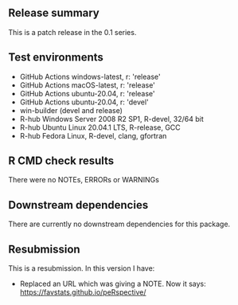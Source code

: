 ## Release summary

This is a patch release in the 0.1 series.

## Test environments
* GitHub Actions windows-latest, r: 'release'
* GitHub Actions macOS-latest, r: 'release'
* GitHub Actions ubuntu-20.04, r: 'release'
* GitHub Actions ubuntu-20.04, r: 'devel'
* win-builder (devel and release)
* R-hub Windows Server 2008 R2 SP1, R-devel, 32/64 bit
* R-hub Ubuntu Linux 20.04.1 LTS, R-release, GCC
* R-hub Fedora Linux, R-devel, clang, gfortran

## R CMD check results
There were no NOTEs, ERRORs or WARNINGs

## Downstream dependencies
There are currently no downstream dependencies for this package. 

## Resubmission
This is a resubmission. In this version I have:

* Replaced an URL which was giving a NOTE. Now it says: https://favstats.github.io/peRspective/




